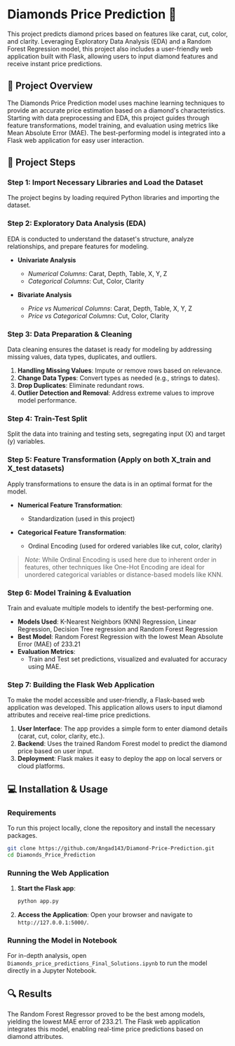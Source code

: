 
# Diamonds Price Prediction 💎

This project predicts diamond prices based on features like carat, cut, color, and clarity. Leveraging Exploratory Data Analysis (EDA) and a Random Forest Regression model, this project also includes a user-friendly web application built with Flask, allowing users to input diamond features and receive instant price predictions.

## 📜 Project Overview
The Diamonds Price Prediction model uses machine learning techniques to provide an accurate price estimation based on a diamond's characteristics. Starting with data preprocessing and EDA, this project guides through feature transformations, model training, and evaluation using metrics like Mean Absolute Error (MAE). The best-performing model is integrated into a Flask web application for easy user interaction.

## 📂 Project Steps

### Step 1: Import Necessary Libraries and Load the Dataset
The project begins by loading required Python libraries and importing the dataset.

### Step 2: Exploratory Data Analysis (EDA)
EDA is conducted to understand the dataset's structure, analyze relationships, and prepare features for modeling.

- **Univariate Analysis**  
  - *Numerical Columns*: Carat, Depth, Table, X, Y, Z  
  - *Categorical Columns*: Cut, Color, Clarity  

- **Bivariate Analysis**  
  - *Price vs Numerical Columns*: Carat, Depth, Table, X, Y, Z  
  - *Price vs Categorical Columns*: Cut, Color, Clarity  

### Step 3: Data Preparation & Cleaning
Data cleaning ensures the dataset is ready for modeling by addressing missing values, data types, duplicates, and outliers.

1. **Handling Missing Values**: Impute or remove rows based on relevance.
2. **Change Data Types**: Convert types as needed (e.g., strings to dates).
3. **Drop Duplicates**: Eliminate redundant rows.
4. **Outlier Detection and Removal**: Address extreme values to improve model performance.

### Step 4: Train-Test Split
Split the data into training and testing sets, segregating input (X) and target (y) variables.

### Step 5: Feature Transformation (Apply on both X_train and X_test datasets)
Apply transformations to ensure the data is in an optimal format for the model.

- **Numerical Feature Transformation**: 
  - Standardization (used in this project)

- **Categorical Feature Transformation**:
  - Ordinal Encoding (used for ordered variables like cut, color, clarity)

> *Note*: While Ordinal Encoding is used here due to inherent order in features, other techniques like One-Hot Encoding are ideal for unordered categorical variables or distance-based models like KNN.

### Step 6: Model Training & Evaluation
Train and evaluate multiple models to identify the best-performing one.

- **Models Used**: K-Nearest Neighbors (KNN) Regression, Linear Regression, Decision Tree regression and Random Forest Regression
- **Best Model**: Random Forest Regression with the lowest Mean Absolute Error (MAE) of 233.21
- **Evaluation Metrics**:
  - Train and Test set predictions, visualized and evaluated for accuracy using MAE.

### Step 7: Building the Flask Web Application
To make the model accessible and user-friendly, a Flask-based web application was developed. This application allows users to input diamond attributes and receive real-time price predictions.

1. **User Interface**: The app provides a simple form to enter diamond details (carat, cut, color, clarity, etc.).
2. **Backend**: Uses the trained Random Forest model to predict the diamond price based on user input.
3. **Deployment**: Flask makes it easy to deploy the app on local servers or cloud platforms.

## 💻 Installation & Usage

### Requirements
To run this project locally, clone the repository and install the necessary packages.

```bash
git clone https://github.com/Angad143/Diamond-Price-Prediction.git
cd Diamonds_Price_Prediction
```

### Running the Web Application
1. **Start the Flask app**:
   ```bash
   python app.py
   ```
2. **Access the Application**: Open your browser and navigate to `http://127.0.0.1:5000/`.

### Running the Model in Notebook
For in-depth analysis, open `Diamonds_price_predictions_Final_Solutions.ipynb` to run the model directly in a Jupyter Notebook.

## 🔍 Results
The Random Forest Regressor proved to be the best among models, yielding the lowest MAE error of 233.21. The Flask web application integrates this model, enabling real-time price predictions based on diamond attributes.

